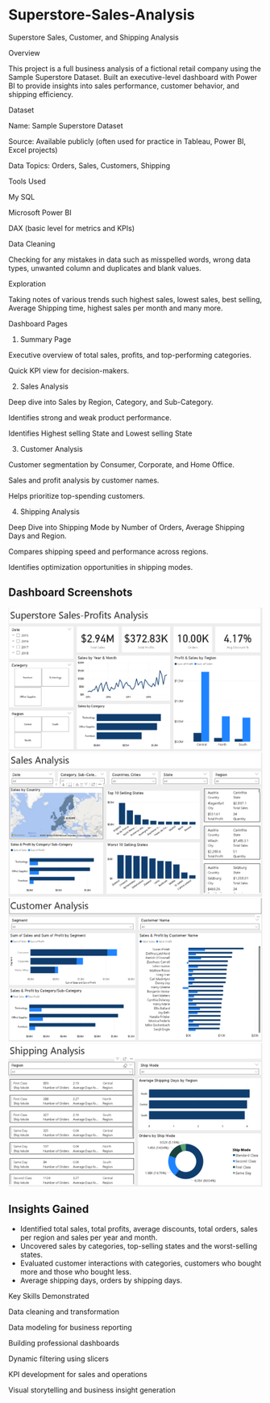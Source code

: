 # Superstore-Sales-Analysis
Superstore Sales, Customer, and Shipping Analysis

Overview

This project is a full business analysis of a fictional retail company using the Sample Superstore Dataset.
Built an executive-level dashboard with Power BI to provide insights into sales performance, customer behavior, and shipping efficiency.

Dataset

Name: Sample Superstore Dataset

Source: Available publicly (often used for practice in Tableau, Power BI, Excel projects)

Data Topics: Orders, Sales, Customers, Shipping


Tools Used

My SQL

Microsoft Power BI

DAX (basic level for metrics and KPIs)

Data Cleaning 

Checking for any mistakes in data such as misspelled words, wrong data types, unwanted column and duplicates and blank values.

Exploration

Taking notes of various trends such highest sales, lowest sales, best selling, Average Shipping time, highest sales per month and many more.

Dashboard Pages

1. Summary Page

Executive overview of total sales, profits, and top-performing categories.

Quick KPI view for decision-makers.


2. Sales Analysis

Deep dive into Sales by Region, Category, and Sub-Category.

Identifies strong and weak product performance.

Identifies Highest selling State and Lowest selling State


3. Customer Analysis

Customer segmentation by Consumer, Corporate, and Home Office.

Sales and profit analysis by customer names.

Helps prioritize top-spending customers.


4. Shipping Analysis

Deep Dive into Shipping Mode by Number of Orders, Average Shipping Days and Region.

Compares shipping speed and performance across regions.

Identifies optimization opportunities in shipping modes.


## Dashboard Screenshots

![Summary](https://github.com/Katakyei/Superstore-Sales-Analysis/blob/main/Summary.png)  
![Sales Analysis](https://github.com/Katakyei/Superstore-Sales-Analysis/blob/main/Sales%20Analysis.png)  
![Customer Analysis](https://github.com/Katakyei/Superstore-Sales-Analysis/blob/main/Customer%20Analysis.png)
![Shipping Analysis](https://github.com/Katakyei/Superstore-Sales-Analysis/blob/main/Shipping%20Analysis.png)

## Insights Gained
- Identified total sales, total profits, average discounts, total orders, sales per region and sales per year and month.
- Uncovered sales by categories, top-selling states and the worst-selling states.
- Evaluated customer interactions with categories, customers who bought more and those who bought less.
- Average shipping days, orders by shipping days.





Key Skills Demonstrated

Data cleaning and transformation

Data modeling for business reporting

Building professional dashboards

Dynamic filtering using slicers

KPI development for sales and operations

Visual storytelling and business insight generation
